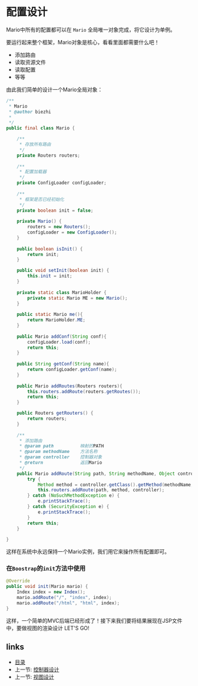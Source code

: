 # 配置设计

Mario中所有的配置都可以在 `Mario` 全局唯一对象完成，将它设计为单例。

要运行起来整个框架，Mario对象是核心，看看里面都需要什么吧！

- 添加路由
- 读取资源文件
- 读取配置
- 等等

由此我们简单的设计一个Mario全局对象：

```java
/**
 * Mario
 * @author biezhi
 *
 */
public final class Mario {

	/**
	 * 存放所有路由
	 */
	private Routers routers;
	
	/**
	 * 配置加载器
	 */
	private ConfigLoader configLoader;
	
	/**
	 * 框架是否已经初始化
	 */
	private boolean init = false;
	
	private Mario() {
		routers = new Routers();
		configLoader = new ConfigLoader();
	}
	
	public boolean isInit() {
		return init;
	}

	public void setInit(boolean init) {
		this.init = init;
	}
	
	private static class MarioHolder {
		private static Mario ME = new Mario();
	}
	
	public static Mario me(){
		return MarioHolder.ME;
	}
	
	public Mario addConf(String conf){
		configLoader.load(conf);
		return this;
	}
	
	public String getConf(String name){
		return configLoader.getConf(name);
	}
	
	public Mario addRoutes(Routers routers){
		this.routers.addRoute(routers.getRoutes());
		return this;
	}

	public Routers getRouters() {
		return routers;
	}
	
	/**
	 * 添加路由
	 * @param path			映射的PATH
	 * @param methodName	方法名称
	 * @param controller	控制器对象
	 * @return				返回Mario
	 */
	public Mario addRoute(String path, String methodName, Object controller){
		try {
			Method method = controller.getClass().getMethod(methodName, Request.class, Response.class);
			this.routers.addRoute(path, method, controller);
		} catch (NoSuchMethodException e) {
			e.printStackTrace();
		} catch (SecurityException e) {
			e.printStackTrace();
		}
		return this;
	}
		
}
```

这样在系统中永远保持一个Mario实例，我们用它来操作所有配置即可。

### 在`Boostrap`的`init`方法中使用

```java
@Override
public void init(Mario mario) {
	Index index = new Index();
	mario.addRoute("/", "index", index);
	mario.addRoute("/html", "html", index);
}
```

这样，一个简单的MVC后端已经形成了！接下来我们要将结果展现在JSP文件中，要做视图的渲染设计 LET'S GO!

## links
   * [目录](<index.md>)
   * 上一节: [控制器设计](<3.controller.md>)
   * 上一节: [视图设计](<5.crud.md>)

